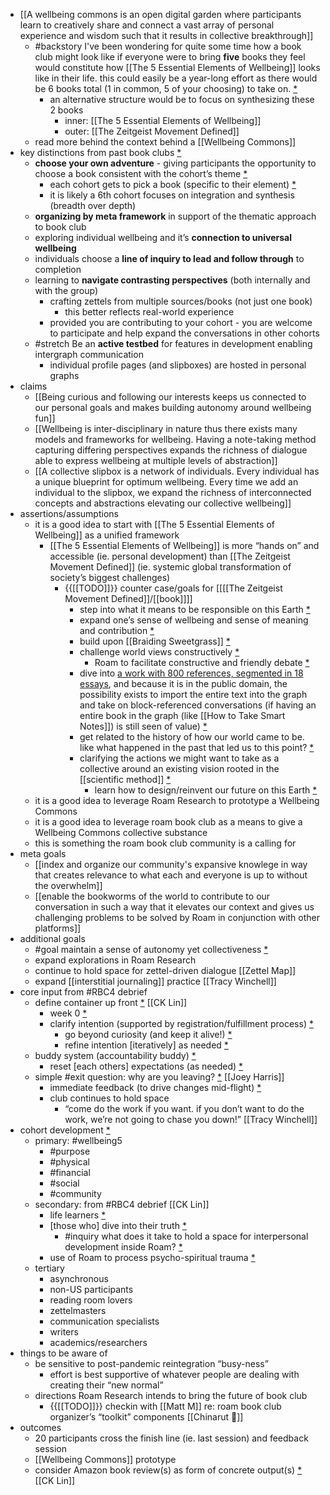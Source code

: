 - [[A wellbeing commons is an open digital garden where participants learn to creatively share and connect a vast array of personal experience and wisdom such that it results in collective breakthrough]]
    - #backstory I've been wondering for quite some time how a book club might look like if everyone were to bring **five** books they feel would constitute how [[The 5 Essential Elements of Wellbeing]] looks like in their life.  this could easily be a year-long effort as there would be 6 books total (1 in common, 5 of your choosing) to take on. [*](((UGBQZpeIX)))
        - an alternative structure would be to focus on synthesizing these 2 books
            - inner: [[The 5 Essential Elements of Wellbeing]]
            - outer: [[The Zeitgeist Movement Defined]]
    - read more behind the context behind a [[Wellbeing Commons]]
- key distinctions from past book clubs [*](((WQ8ZpOe-l)))
    - **choose your own adventure** - giving participants the opportunity to choose a book consistent with the cohort’s theme [*](((P34QxngDt)))
        - each cohort gets to pick a book (specific to their element) [*](((rHn7OC0wj)))
        - it is likely a 6th cohort focuses on integration and synthesis (breadth over depth)
    - **organizing by meta framework** in support of the thematic approach to book club
    - exploring individual wellbeing and it’s **connection to universal wellbeing** 
    - individuals choose a **line of inquiry to lead and follow through** to completion
    - learning to **navigate contrasting perspectives** (both internally and with the group)
        - crafting zettels from multiple sources/books (not just one book)
            - this better reflects real-world experience
        - provided you are contributing to your cohort - you are welcome to participate and help expand the conversations in other cohorts
    -  #stretch Be an **active testbed** for features in development enabling intergraph communication
        - individual profile pages (and slipboxes) are hosted in personal graphs
- claims
    - [[Being curious and following our interests keeps us connected to our personal goals and makes building autonomy around wellbeing fun]]
    - [[Wellbeing is inter-disciplinary in nature thus there exists many models and frameworks for wellbeing. Having a note-taking method capturing differing perspectives expands the richness of dialogue able to express wellbeing at multiple levels of abstraction]]
    - [[A collective slipbox is a network of individuals. Every individual has a unique blueprint for optimum wellbeing. Every time we add an individual to the slipbox, we expand the richness of interconnected concepts and abstractions elevating our collective wellbeing]]
- assertions/assumptions
    - it is a good idea to start with [[The 5 Essential Elements of Wellbeing]] as a unified framework
        - [[The 5 Essential Elements of Wellbeing]] is more “hands on” and accessible (ie. personal development) than [[The Zeitgeist Movement Defined]] (ie. systemic global transformation of society’s biggest challenges)
            - {{[[TODO]]}} counter case/goals for [[[[The Zeitgeist Movement Defined]]/[[book]]]]
                - step into what it means to be responsible on this Earth [*](((8xMihLfeG)))
                - expand one’s sense of wellbeing and sense of meaning and contribution [*](((pgK-kvOsd)))
                - build upon [[Braiding Sweetgrass]] [*](((hbBY7IlM9)))
                - challenge world views constructively [*](((fAgaE41vd)))
                    - Roam to facilitate constructive and friendly debate [*](((zHapS1Bio)))
                - dive into [a work with 800 references, segmented in 18 essays](https://www.thezeitgeistmovement.com/education/), and because it is in the public domain, the possibility exists to import the entire text into the graph and take on block-referenced conversations (if having an entire book in the graph (like [[How to Take Smart Notes]]) is still seen of value) [*](((fdtBXesD3)))
                - get related to the history of how our world came to be.  like what happened in the past that led us to this point? [*](((aVZsIusVR)))
                - clarifying the actions we might want to take as a collective around an existing vision rooted in the [[scientific method]] [*](((K5W25N4IJ)))
                    - learn how to design/reinvent our future on this Earth [*](((dMKVttQRR)))
    - it is a good idea to leverage Roam Research to prototype a Wellbeing Commons
    - it is a good idea to leverage roam book club as a means to give a Wellbeing Commons collective substance
    - this is something the roam book club community is a calling for
- meta goals
    - [[index and organize our community's expansive knowlege in way that creates relevance to what each and everyone is up to without the overwhelm]]
    - [[enable the bookworms of the world to contribute to our conversation in such a way that it elevates our context and gives us challenging problems to be solved by Roam in conjunction with other platforms]]
- additional goals
    - #goal maintain a sense of autonomy yet collectiveness [*](((iy7_nYQ9r)))
    - expand explorations in Roam Research
    - continue to hold space for zettel-driven dialogue [[Zettel Map]]
    - expand [[interstitial journaling]] practice [[Tracy Winchell]]
- core input from #RBC4 debrief
    - define container up front [*](((fRV1E1QP-))) [[CK Lin]]
        - week 0 [*](((CD1EzjuxP)))
        - clarify intention (supported by registration/fulfillment process) [*](((O2R0AGxQE)))
            - go beyond curiosity (and keep it alive!) [*](((BcxXlwy5w)))
            - refine intention [iteratively] as needed [*](((R_VWPle8H)))
    - buddy system (accountability buddy) [*](((S5yhD2dHb)))
        - reset [each others] expectations (as needed) [*](((bpbBaBmm9)))
    - simple #exit question: why are you leaving? [*](((vsC0QqoUX))) [[Joey Harris]]
        - immediate feedback (to drive changes mid-flight) [*](((NCDMddvGw)))
        - club continues to hold space
            - “come do the work if you want. if you don’t want to do the work, we’re not going to chase you down!” [[Tracy Winchell]]
- cohort development [*](((s3i415Qa-)))
    - primary: #wellbeing5
        - #purpose
        - #physical
        - #financial
        - #social
        - #community
    - secondary: from #RBC4 debrief  [[CK Lin]]
        - life learners [*](((pxD5xdf5p)))
        - [those who] dive into their truth [*](((G3sVrsdET)))
            - #inquiry what does it take to hold a space for interpersonal development inside Roam? [*](((81yKe4iIG)))
        - use of Roam to process psycho-spiritual trauma [*](((p4DBkXdcX)))
    - tertiary
        - asynchronous
        - non-US participants
        - reading room lovers
        - zettelmasters
        - communication specialists
        - writers
        - academics/researchers
- things to be aware of
    - be sensitive to post-pandemic reintegration “busy-ness”
        - effort is best supportive of whatever people are dealing with creating their “new normal”
    - directions Roam Research intends to bring the future of book club
        - {{[[TODO]]}} checkin with [[Matt M]] re: roam book club organizer’s “toolkit” components [[Chinarut 🦥]]
- outcomes
    - 20 participants cross the finish line (ie. last session) and feedback session
    - [[Wellbeing Commons]] prototype
    - consider Amazon book review(s) as form of concrete output(s) [*](((iH0M9vyGW))) [[CK Lin]]
